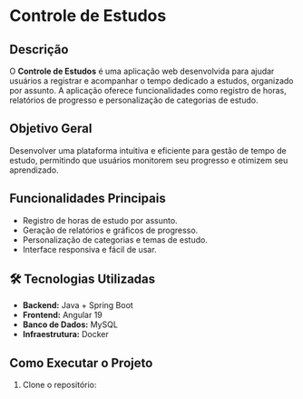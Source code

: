 # Controle de Estudos  

## Descrição  
O **Controle de Estudos** é uma aplicação web desenvolvida para ajudar usuários a registrar e acompanhar o tempo dedicado a estudos, organizado por assunto. A aplicação oferece funcionalidades como registro de horas, relatórios de progresso e personalização de categorias de estudo.  

## Objetivo Geral  
Desenvolver uma plataforma intuitiva e eficiente para gestão de tempo de estudo, permitindo que usuários monitorem seu progresso e otimizem seu aprendizado.  

## Funcionalidades Principais  
- Registro de horas de estudo por assunto.  
- Geração de relatórios e gráficos de progresso.  
- Personalização de categorias e temas de estudo.  
- Interface responsiva e fácil de usar.  

## 🛠️ Tecnologias Utilizadas  
- **Backend:** Java + Spring Boot  
- **Frontend:** Angular 19  
- **Banco de Dados:** MySQL  
- **Infraestrutura:** Docker  

## Como Executar o Projeto  
1. Clone o repositório:    
